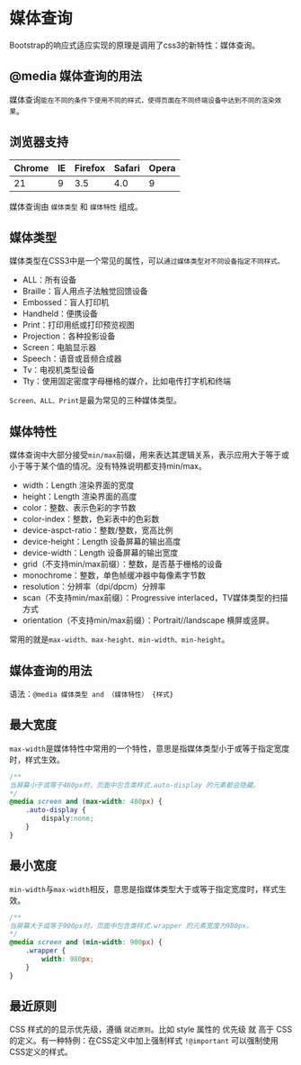 # 媒体查询

Bootstrap的响应式适应实现的原理是调用了css3的新特性：媒体查询。

## @media 媒体查询的用法

媒体查询`能在不同的条件下使用不同的样式，使得页面在不同终端设备中达到不同的渲染效果`。

## 浏览器支持

| Chrome | IE | Firefox | Safari | Opera
| :----- | :- | :------ | :----- |:-----
| 21     | 9  |  3.5    |  4.0   | 9

媒体查询由 `媒体类型` 和 `媒体特性` 组成。

## 媒体类型

媒体类型在CSS3中是一个常见的属性，可以`通过媒体类型对不同设备指定不同样式。`

* ALL：所有设备
* Braille：盲人用点子法触觉回馈设备
* Embossed：盲人打印机
* Handheld：便携设备
* Print：打印用纸或打印预览视图
* Projection：各种投影设备
* Screen：电脑显示器
* Speech：语音或音频合成器
* Tv：电视机类型设备
* Tty：使用固定密度字母栅格的媒介，比如电传打字机和终端
  
`Screen、ALL、Print`是最为常见的三种媒体类型。

## 媒体特性

媒体查询中大部分接受`min/max`前缀，用来表达其逻辑关系，表示应用大于等于或小于等于某个值的情况。没有特殊说明都支持min/max。

* width：Length 渲染界面的宽度
* height：Length 渲染界面的高度
* color：整数、表示色彩的字节数
* color-index：整数，色彩表中的色彩数
* device-aspct-ratio：整数/整数，宽高比例
* device-height：Length 设备屏幕的输出高度
* device-width：Length 设备屏幕的输出宽度
* grid（不支持min/max前缀）：整数，是否基于栅格的设备
* monochrome：整数，单色帧缓冲器中每像素字节数
* resolution：分辨率（dpi/dpcm）分辨率
* scan（不支持min/max前缀）：Progressive interlaced，TV媒体类型的扫描方式
* orientation（不支持min/max前缀）：Portrait//landscape 横屏或竖屏。

常用的就是`max-width、max-height、min-width、min-height`。

## 媒体查询的用法

语法：`@media 媒体类型 and （媒体特性） {样式}`

## 最大宽度

`max-width`是媒体特性中常用的一个特性，意思是指媒体类型小于或等于指定宽度时，样式生效。

``` css
/**
当屏幕小于或等于480px时，页面中包含类样式.auto-display 的元素都会隐藏。
*/
@media screen and (max-width: 480px) {
    .auto-display {
        dispaly:none;
    }
}
```

## 最小宽度

`min-width`与`max-width`相反，意思是指媒体类型大于或等于指定宽度时，样式生效。

``` css
/**
当屏幕大于或等于900px时，页面中包含类样式.wrapper 的元素宽度为980px。
*/
@media screen and (min-width: 900px) {
    .wrapper {
        width: 980px;
    }
}
```

## 最近原则

CSS 样式的的显示优先级，遵循 `就近原则`。比如 style 属性的 优先级 就 高于 CSS的定义。有一种特例：在CSS定义中加上强制样式 `!@important` 可以强制使用CSS定义的样式。





